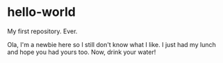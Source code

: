 # hello-world
My first repository. Ever.

Ola, I'm a newbie here so I still don't know what I like. 
I just had my lunch and hope you had yours too.
Now, drink your water!
